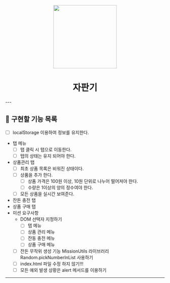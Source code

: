 <p align="middle" >
  <img width="200px;" src="https://github.com/woowacourse/javascript-vendingmachine-precourse/blob/main/images/beverage_icon.png?raw=true"/>
</p>
<h1 align="middle">자판기</h1>
---

## 📜 구현할 기능 목록
- [ ] localStorage 이용하여 정보를 유지한다.
- 탭 메뉴
  - [ ] 탭 클릭 시 탭으로 이동한다.
  - [ ] 탭의 상태는 유지 되어야 한다.
- 상품관리 탭
  - [ ] 최초 상품 목록은 비워진 상태이다.
  - [ ] 상품을 추가 한다.
    - [ ] 상품 가격은 100원 이상, 10원 단위로 나누어 떨어져야 한다.
    - [ ] 수량은 1이상의 양의 정수여야 한다.
  - [ ] 모든 상품을 실시간 보여준다.
- 잔돈 충전 탭
- 상품 구매 탭
- 미션 요구사항
  - DOM 선택자 지정하기
    - [ ] 탭 메뉴
    - [ ] 상품 관리 메뉴
    - [ ] 잔동 충전 메뉴
    - [ ] 상품 구매 메뉴
  - [ ] 잔돈 무작위 생성 기능 MissionUtils 라이브러리 Random.pickNumberInList 사용하기
  - [ ] index.html 파일 수정 하지 않기!!!
  - [ ] 모든 예외 발생 상황은 alert 메서드를 이용하기
---